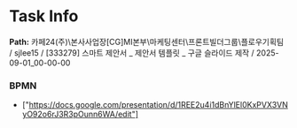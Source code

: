 # Task Info

**Path:** 카페24(주)\본사사업장\[CG]MI본부\마케팅센터\프론트빌더그룹\플로우기획팀 / sjlee15 / [333279] 스마트 제안서 _ 제안서 템플릿 _ 구글 슬라이드 제작 / 2025-09-01_00-00-00

### BPMN
- ["https://docs.google.com/presentation/d/1REE2u4i1dBnYlEl0KxPVX3VNyO92o6rJ3R3pOunn6WA/edit"]

